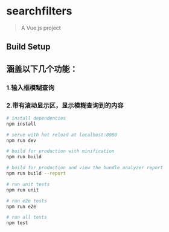 # searchfilters

> A Vue.js project

## Build Setup

## 涵盖以下几个功能：

### 1.输入框模糊查询

### 2.带有滚动显示区，显示模糊查询到的内容

``` bash
# install dependencies
npm install

# serve with hot reload at localhost:8080
npm run dev

# build for production with minification
npm run build

# build for production and view the bundle analyzer report
npm run build --report

# run unit tests
npm run unit

# run e2e tests
npm run e2e

# run all tests
npm test
```
